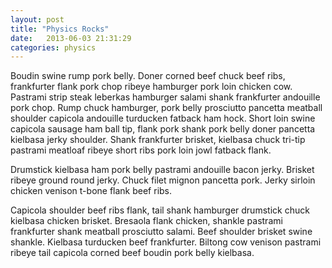 ```yaml
---
layout: post
title: "Physics Rocks"
date:   2013-06-03 21:31:29
categories: physics
---
```


Boudin swine rump pork belly. Doner corned beef chuck beef ribs, frankfurter flank pork chop ribeye hamburger pork loin chicken cow. <!-- more -->Pastrami strip steak leberkas hamburger salami shank frankfurter andouille pork chop. Rump chuck hamburger, pork belly prosciutto pancetta meatball shoulder capicola andouille turducken fatback ham hock. Short loin swine capicola sausage ham ball tip, flank pork shank pork belly doner pancetta kielbasa jerky shoulder. Shank frankfurter brisket, kielbasa chuck tri-tip pastrami meatloaf ribeye short ribs pork loin jowl fatback flank.

Drumstick kielbasa ham pork belly pastrami andouille bacon jerky. Brisket ribeye ground round jerky. Chuck filet mignon pancetta pork. Jerky sirloin chicken venison t-bone flank beef ribs.

Capicola shoulder beef ribs flank, tail shank hamburger drumstick chuck kielbasa chicken brisket. Bresaola flank chicken, shankle pastrami frankfurter shank meatball prosciutto salami. Beef shoulder brisket swine shankle. Kielbasa turducken beef frankfurter. Biltong cow venison pastrami ribeye tail capicola corned beef boudin pork belly kielbasa.